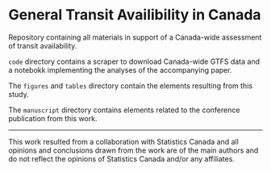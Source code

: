 # General Transit Availibility in Canada

Repository containing all materials in support of a Canada-wide assessment of transit availability.

`code` directory contains a scraper to download Canada-wide GTFS data and a notebokk implementing the analyses of the accompanying paper.

The `figures` and `tables` directory contain the elements resulting from this study.

The `manuscript` directory contains elements related to the conference publication from this work.

---

This work resulted from a collaboration with Statistics Canada and all opinions and conclusions drawn from the work are of the main authors and do not reflect the opinions of Statistics Canada and/or any affiliates.
